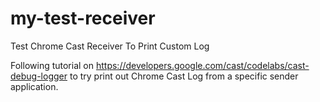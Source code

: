 # my-test-receiver
Test Chrome Cast Receiver To Print Custom Log

Following tutorial on https://developers.google.com/cast/codelabs/cast-debug-logger to try print out Chrome Cast Log from a specific sender application.
